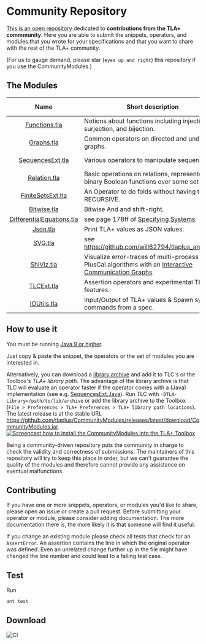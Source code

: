 Community Repository
====================

[This is an open repository](https://github.com/tlaplus/CommunityModules/) dedicated to **contributions from the TLA+ commmunity**.
Here you are able to submit the snippets, operators, and modules that you wrote for
your specifications and that you want to share with the rest of the TLA+ community.

(For us to gauge demand, please star (`eyes up and right`) this repository if you use the CommunityModules.)

The Modules
-----------

| Name  | Short description | Module Override? | Contributors |
| :--: | ---- | ---- | ---- |
| <a href="https://github.com/tlaplus/CommunityModules/blob/master/modules/Functions.tla">Functions.tla</a> | Notions about functions including injection, surjection, and bijection. | | [@muenchnerkindl](https://github.com/muenchnerkindl) | 
| <a href="https://github.com/tlaplus/CommunityModules/blob/master/modules/Graphs.tla">Graphs.tla</a> | Common operators on directed and undirected graphs. | | Leslie Lamport | 
| <a href="https://github.com/tlaplus/CommunityModules/blob/master/modules/SequencesExt.tla">SequencesExt.tla</a> | Various operators to manipulate sequences. | [&#10004;](https://github.com/tlaplus/CommunityModules/blob/master/modules/tlc2/overrides/SequencesExt.java)| [@muenchnerkindl](https://github.com/muenchnerkindl),[@lemmy](https://github.com/lemmy), [@hwayne](https://github.com/hwayne) | 
| <a href="https://github.com/tlaplus/CommunityModules/blob/master/modules/Relation.tla">Relation.tla</a> | Basic operations on relations, represented as binary Boolean functions over some set S.| | [@muenchnerkindl](https://github.com/muenchnerkindl) | 
| <a href="https://github.com/tlaplus/CommunityModules/blob/master/modules/FiniteSetsExt.tla">FiniteSetsExt.tla</a> | An Operator to do folds without having to use RECURSIVE. | &#10004;| [@hwayne](https://github.com/hwayne),[@lemmy](https://github.com/lemmy) | 
| <a href="https://github.com/tlaplus/CommunityModules/blob/master/modules/Bitwise.tla">Bitwise.tla</a> | Bitwise And and shift-right. | [&#10004;](https://github.com/tlaplus/CommunityModules/blob/master/modules/tlc2/overrides/Bitwise.java) | [@lemmy](https://github.com/lemmy),[@pfeodrippe](https://github.com/pfeodrippe) | 
| <a href="https://github.com/tlaplus/CommunityModules/blob/master/modules/DifferentialEquations.tla">DifferentialEquations.tla</a> | see page 178ff of [Specifying Systems](https://lamport.azurewebsites.net/tla/book-02-08-08.pdf)| | Leslie Lamport | 
| <a href="https://github.com/tlaplus/CommunityModules/blob/master/modules/Json.tla">Json.tla</a> | Print TLA+ values as JSON values. | [&#10004;](https://github.com/tlaplus/CommunityModules/blob/master/modules/tlc2/overrides/Json.java)| [@kuujo](https://github.com/kuujo) | 
| <a href="https://github.com/tlaplus/CommunityModules/blob/master/modules/SVG.tla">SVG.tla</a> | see https://github.com/will62794/tlaplus_animation | [&#10004;](https://github.com/tlaplus/CommunityModules/blob/master/modules/tlc2/overrides/SVG.java)| [@will62794](https://github.com/will62794), [@lemmy](https://github.com/lemmy) | 
| <a href="https://github.com/tlaplus/CommunityModules/blob/master/modules/ShiViz.tla">ShiViz.tla</a> | Visualize error-traces of multi-process PlusCal algorithms with an [Interactive Communication Graphs](https://bestchai.bitbucket.io/shiviz/). |  | [@lemmy](https://github.com/lemmy) | 
| <a href="https://github.com/tlaplus/CommunityModules/blob/master/modules/TLCExt.tla">TLCExt.tla</a> | Assertion operators and experimental TLC features. | [&#10004;](https://github.com/tlaplus/CommunityModules/blob/master/modules/tlc2/overrides/TLCExt.java)| [@lemmy](https://github.com/lemmy), [@will62794](https://github.com/will62794) | 
| <a href="https://github.com/tlaplus/CommunityModules/blob/master/modules/IOUtils.tla">IOUtils.tla</a> | Input/Output of TLA+ values & Spawn system commands from a spec. | [&#10004;](https://github.com/tlaplus/CommunityModules/blob/master/modules/tlc2/overrides/IOUtils.java) | [@lemmy](https://github.com/lemmy), [@lvanengelen](https://github.com/lvanengelen) | 


How to use it
-------------

You must be running [Java 9 or higher](https://github.com/tlaplus/CommunityModules/issues/34#issuecomment-756571840).

Just copy & paste the snippet, the operators or the set of modules you are interested in.

Alternatively, you can download a [library archive](https://github.com/tlaplus/CommunityModules/releases) and add it to TLC's or the Toolbox's *TLA+ library path*.  The advantage of the library archive is that TLC will evaluate an operator faster if the operator comes with a (Java) implementation (see e.g. [SequencesExt.Java](https://github.com/tlaplus/CommunityModules/blob/master/modules/tlc2/overrides/SequencesExt.java)).  Run TLC with ```-DTLA-Library=/path/to/lib/archive``` or add the library archive to the Toolbox (```File > Preferences > TLA+ Preferences > TLA+ library path locations```).  The latest release is at the stable URL https://github.com/tlaplus/CommunityModules/releases/latest/download/CommunityModules.jar.
[![Screencast how to install the CommunityModules into the TLA+ Toolbox](https://img.youtube.com/vi/w9t6JnmxV2E/0.jpg)](https://www.youtube.com/watch?v=w9t6JnmxV2E)

Being a community-driven repository puts the community in charge to check the validity and correctness of submissions. The maintainers of this repository will try to keep this place in order, but we can't guarantee the quality of the
modules and therefore cannot provide any assistance on eventual malfunctions.

Contributing
------------

If you have one or more snippets, operators, or modules you'd like to share, please open an issue or create
a pull request.  Before submitting your operator or module, please consider adding documentation.  The more documentation there is, the more likely it is that someone will find it useful.

If you change an existing module please check all tests that check for an `AssertError`. An assertion contains the line in which the original operator was defined.
Even an unrelated change further up in the file might have changed the line number and could lead to a failing test case.

Test
------------
Run

``` shell
ant test
```

Download
--------

![CI](https://github.com/tlaplus/CommunityModules/workflows/CI/badge.svg)
